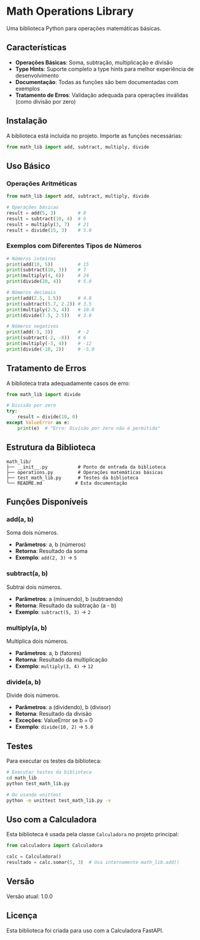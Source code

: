# Math Operations Library

Uma biblioteca Python para operações matemáticas básicas.

## Características

- **Operações Básicas**: Soma, subtração, multiplicação e divisão
- **Type Hints**: Suporte completo a type hints para melhor experiência de desenvolvimento
- **Documentação**: Todas as funções são bem documentadas com exemplos
- **Tratamento de Erros**: Validação adequada para operações inválidas (como divisão por zero)

## Instalação

A biblioteca está incluída no projeto. Importe as funções necessárias:

```python
from math_lib import add, subtract, multiply, divide
```

## Uso Básico

### Operações Aritméticas

```python
from math_lib import add, subtract, multiply, divide

# Operações básicas
result = add(5, 3)        # 8
result = subtract(10, 4)  # 6
result = multiply(3, 7)   # 21
result = divide(15, 3)    # 5.0
```

### Exemplos com Diferentes Tipos de Números

```python
# Números inteiros
print(add(10, 5))         # 15
print(subtract(10, 3))    # 7
print(multiply(4, 6))     # 24
print(divide(20, 4))      # 5.0

# Números decimais
print(add(2.5, 1.5))      # 4.0
print(subtract(5.7, 2.2)) # 3.5
print(multiply(2.5, 4))   # 10.0
print(divide(7.5, 2.5))   # 3.0

# Números negativos
print(add(-5, 3))         # -2
print(subtract(-2, -8))   # 6
print(multiply(-3, 4))    # -12
print(divide(-10, 2))     # -5.0
```

## Tratamento de Erros

A biblioteca trata adequadamente casos de erro:

```python
from math_lib import divide

# Divisão por zero
try:
    result = divide(10, 0)
except ValueError as e:
    print(e)  # "Erro: Divisão por zero não é permitida"
```

## Estrutura da Biblioteca

```
math_lib/
├── __init__.py           # Ponto de entrada da biblioteca
├── operations.py         # Operações matemáticas básicas
├── test_math_lib.py      # Testes da biblioteca
└── README.md            # Esta documentação
```

## Funções Disponíveis

### add(a, b)
Soma dois números.
- **Parâmetros**: a, b (números)
- **Retorna**: Resultado da soma
- **Exemplo**: `add(2, 3)` → `5`

### subtract(a, b)
Subtrai dois números.
- **Parâmetros**: a (minuendo), b (subtraendo)
- **Retorna**: Resultado da subtração (a - b)
- **Exemplo**: `subtract(5, 3)` → `2`

### multiply(a, b)
Multiplica dois números.
- **Parâmetros**: a, b (fatores)
- **Retorna**: Resultado da multiplicação
- **Exemplo**: `multiply(3, 4)` → `12`

### divide(a, b)
Divide dois números.
- **Parâmetros**: a (dividendo), b (divisor)
- **Retorna**: Resultado da divisão
- **Exceções**: ValueError se b = 0
- **Exemplo**: `divide(10, 2)` → `5.0`

## Testes

Para executar os testes da biblioteca:

```bash
# Executar testes da biblioteca
cd math_lib
python test_math_lib.py

# Ou usando unittest
python -m unittest test_math_lib.py -v
```

## Uso com a Calculadora

Esta biblioteca é usada pela classe `Calculadora` no projeto principal:

```python
from calculadora import Calculadora

calc = Calculadora()
resultado = calc.somar(5, 3)  # Usa internamente math_lib.add()
```

## Versão

Versão atual: 1.0.0

## Licença

Esta biblioteca foi criada para uso com a Calculadora FastAPI.

